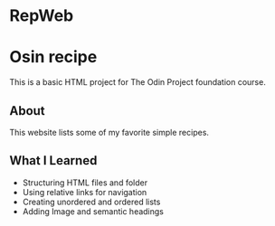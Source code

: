 # RepWeb
# Osin recipe 
This is a basic HTML project for The Odin Project foundation course.

## About
This website lists some of my favorite simple recipes.

## What I Learned 
- Structuring HTML files and folder
- Using relative links for navigation
- Creating unordered and ordered lists
- Adding Image and semantic headings